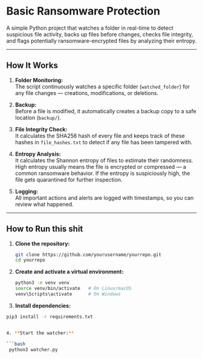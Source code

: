 # Basic Ransomware Protection

A simple Python project that watches a folder in real-time to detect suspicious file activity, backs up files before changes, checks file integrity, and flags potentially ransomware-encrypted files by analyzing their entropy.

---

## How It Works

1. **Folder Monitoring:**  
   The script continuously watches a specific folder (`watched_folder`) for any file changes — creations, modifications, or deletions.

2. **Backup:**  
   Before a file is modified, it automatically creates a backup copy to a safe location (`backup/`).

3. **File Integrity Check:**  
   It calculates the SHA256 hash of every file and keeps track of these hashes in `file_hashes.txt` to detect if any file has been tampered with.

4. **Entropy Analysis:**  
   It calculates the Shannon entropy of files to estimate their randomness. High entropy usually means the file is encrypted or compressed — a common ransomware behavior. If the entropy is suspiciously high, the file gets quarantined for further inspection.

5. **Logging:**  
   All important actions and alerts are logged with timestamps, so you can review what happened.

---

## How to Run this shit

1. **Clone the repository:**

   ```bash
   git clone https://github.com/yourusername/yourrepo.git
   cd yourrepo

2. **Create and activate a virtual environment:**

   ```bash
   python3 -m venv venv
   source venv/bin/activate   # On Linux/macOS
   venv\Scripts\activate      # On Windows

3. **Install dependencies:**
 
  ```bash
  pip3 install -r requirements.txt


4. **Start the watcher:**
 
  ```bash
   python3 watcher.py


